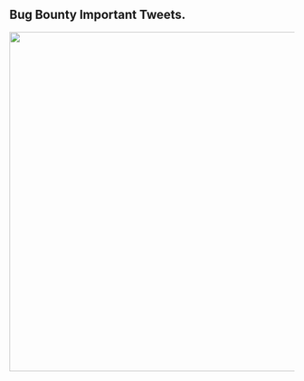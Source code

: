 ## Bug Bounty Important Tweets.

<a href="#"><img width="550" height="600px" align="left" src="https://user-images.githubusercontent.com/79082257/143777165-68df1dd0-a69a-4fcb-af8e-5fb7c96463f8.png"/></a>
